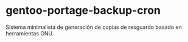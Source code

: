 # gentoo-portage-backup-cron
Sistema minimalista de generación de copias de resguardo basado en herramientas GNU.
